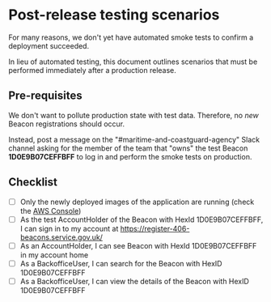 # Post-release testing scenarios

For many reasons, we don't yet have automated smoke tests to confirm a deployment succeeded.

In lieu of automated testing, this document outlines scenarios that must be performed immediately after a
production release.

## Pre-requisites

We don't want to pollute production state with test data. Therefore, no _new_ Beacon registrations should occur.

Instead, post a message on the "#maritime-and-coastguard-agency" Slack channel asking for the member of the team that
"owns" the test Beacon **1D0E9B07CEFFBFF** to log in and perform the smoke tests on production.

## Checklist

- [ ] Only the newly deployed images of the application are running (check the [AWS Console](https://eu-west-2.console.aws.amazon.com/ecs/v2/clusters/production-mca-beacons-cluster/services?region=eu-west-2))
- [ ] As the test AccountHolder of the Beacon with HexId 1D0E9B07CEFFBFF, I can sign in to my account at
      https://register-406-beacons.service.gov.uk/
- [ ] As an AccountHolder, I can see Beacon with HexId 1D0E9B07CEFFBFF in my account home
- [ ] As a BackofficeUser, I can search for the Beacon with HexID 1D0E9B07CEFFBFF
- [ ] As a BackofficeUser, I can view the details of the Beacon with HexID 1D0E9B07CEFFBFF
